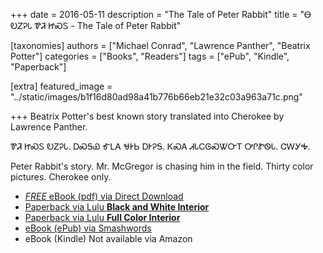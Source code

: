 +++
date = 2016-05-11
description = "The Tale of Peter Rabbit"
title = "Ꮎ ᎧᏃᎮᏓ ᏈᏘ ᏥᏍᏚ - The Tale of Peter Rabbit"

[taxonomies]
authors = ["Michael Conrad", "Lawrence Panther", "Beatrix Potter"]
categories = ["Books", "Readers"]
tags = ["ePub", "Kindle", "Paperback"]

[extra]
featured_image = "../static/images/b1f16d80ad98a41b776b66eb21e32c03a963a71c.png"

+++
Beatrix Potter's best known story translated into Cherokee by Lawrence Panther.
<!-- more -->
ᏈᏘ ᏥᏍᏚ ᎧᏃᎮᏓ. ᎠᏍᎦᏯ ᎹᏞᎪ ᏠᎨᏏ ᎠᎨᎮᎦ. ᏦᏍᎪ ᏗᏓᏟᎶᏍᏔᏅᎢ ᎤᎵᏑᏫᏓ. ᏣᎳᎩᎭ.

Peter Rabbit's story. Mr. McGregor is chasing him in the field. Thirty color pictures. Cherokee only.

* [*FREE* eBook (pdf) via Direct Download](/pdf-downloads/Na_Kanoheda_Kwiti_Jisdu-embedded-cover.pdf)
* [Paperback via Lulu **Black and White Interior**](http://www.lulu.com/shop/michael-joyner-and-lawrence-panther-and-beatrix-potter/the-tale-of-peter-rabbit-na-kanoheda-kwiti-jisdu/paperback/product-22690839.html)
* [Paperback via Lulu **Full Color Interior**](http://www.lulu.com/shop/michael-joyner-and-lawrence-panther-and-beatrix-potter/the-tale-of-peter-rabbit-na-kanoheda-kwiti-jisdu/paperback/product-22691014.html)
* [eBook (ePub) via Smashwords](https://www.smashwords.com/books/view/1002303)
* eBook (Kindle) Not available via Amazon





